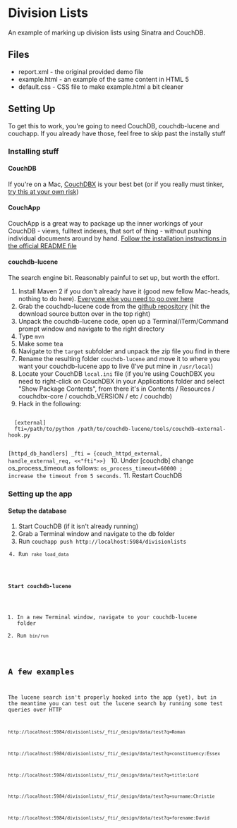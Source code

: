 # Division Lists

An example of marking up division lists using Sinatra and CouchDB.


## Files

* report.xml - the original provided demo file
* example.html - an example of the same content in HTML 5
* default.css - CSS file to make example.html a bit cleaner


## Setting Up

To get this to work, you're going to need CouchDB, couchdb-lucene and couchapp. If you already have those, feel free to skip past the instally stuff

### Installing stuff

#### CouchDB

If you're on a Mac, [CouchDBX](http://www.couchio.com/get#mac "CouchDBX") is your best bet (or if you really must tinker, [try this at your own risk](http://lizconlan.github.com/sandbox/couchdb-on-macosx.html))

#### CouchApp

CouchApp is a great way to package up the inner workings of your CouchDB - views, fulltext indexes, that sort of thing - without pushing individual documents around by hand. [Follow the installation instructions in the official README file](http://github.com/couchapp/couchapp/blob/master/README.md)

#### couchdb-lucene

The search engine bit. Reasonably painful to set up, but worth the effort.

1. Install Maven 2 if you don't already have it (good new fellow Mac-heads, nothing to do here). [Everyone else you need to go over here](http://maven.apache.org/download.html)
2. Grab the couchdb-lucene code from the [github repository](http://github.com/rnewson/couchdb-lucene) (hit the download source button over in the top right)
3. Unpack the couchdb-lucene code, open up a Terminal/iTerm/Command prompt window and navigate to the right directory
4. Type <code>mvn</code>
5. Make some tea
6. Navigate to the <code>target</code> subfolder and unpack the zip file you find in there
7. Rename the resulting folder <code>couchdb-lucene</code> and move it to where you want your couchdb-lucene app to live (I've put mine in <code>/usr/local</code>)
8. Locate your CouchDB <code>local.ini</code> file 
(if you're using CouchDBX you need to right-click on CouchDBX in your Applications folder and select "Show Package Contents", from there it's in Contents / Resources / couchdbx-core / couchdb_VERSION / etc / couchdb)
9. Hack in the following: 
<code>
  [external]
  fti=/path/to/python /path/to/couchdb-lucene/tools/couchdb-external-hook.py

  [httpd_db_handlers]
  _fti = {couch_httpd_external, handle_external_req, <<"fti">>}
</code>
10. Under [couchdb] change os_process_timeout as follows:
  <code>os_process_timeout=60000 ; increase the timeout from 5 seconds.</code>
11. Restart CouchDB

### Setting up the app

#### Setup the database

1. Start CouchDB (if it isn't already running)
2. Grab a Terminal window and navigate to the db folder
3. Run <code>couchapp push http://localhost:5984/divisionlists
4. Run <code>rake load_data</code>

#### Start couchdb-lucene

1. In a new Terminal window, navigate to your couchdb-lucene folder
2. Run <code>bin/run</code>

## A few examples

The lucene search isn't properly hooked into the app (yet), but in the meantime you can test out the lucene search by running some test queries over HTTP

<code>http://localhost:5984/divisionlists/_fti/_design/data/test?q=Roman</code>

<code>http://localhost:5984/divisionlists/_fti/_design/data/test?q=constituency:Essex</code>

<code>http://localhost:5984/divisionlists/_fti/_design/data/test?q=title:Lord</code>

<code>http://localhost:5984/divisionlists/_fti/_design/data/test?q=surname:Christie</code>

<code>http://localhost:5984/divisionlists/_fti/_design/data/test?q=forename:David</code>